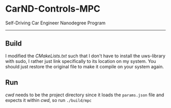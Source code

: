 # CarND-Controls-MPC
Self-Driving Car Engineer Nanodegree Program

---

## Build
I modified the _CMakeLists.txt_ such that I don't have to install the uws-library with sudo, I rather just link specifically to its location on my system. You should just restore the original file to make it compile on your system again.

## Run
_cwd_ needs to be the project directory since it loads the `params.json` file and expects it within _cwd_, so run `./build/mpc`